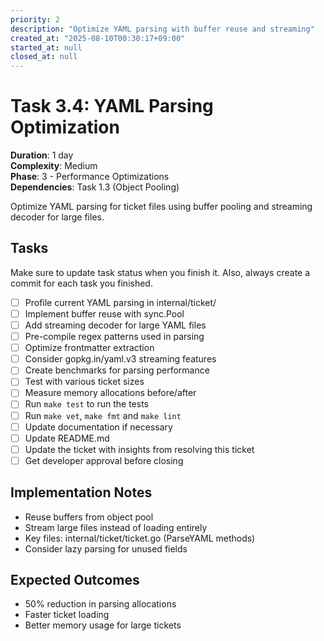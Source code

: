 ```yaml
---
priority: 2
description: "Optimize YAML parsing with buffer reuse and streaming"
created_at: "2025-08-10T00:30:17+09:00"
started_at: null
closed_at: null
---
```


# Task 3.4: YAML Parsing Optimization  

**Duration**: 1 day  
**Complexity**: Medium  
**Phase**: 3 - Performance Optimizations  
**Dependencies**: Task 1.3 (Object Pooling)

Optimize YAML parsing for ticket files using buffer pooling and streaming decoder for large files.

## Tasks
Make sure to update task status when you finish it. Also, always create a commit for each task you finished.

- [ ] Profile current YAML parsing in internal/ticket/
- [ ] Implement buffer reuse with sync.Pool
- [ ] Add streaming decoder for large YAML files
- [ ] Pre-compile regex patterns used in parsing
- [ ] Optimize frontmatter extraction
- [ ] Consider gopkg.in/yaml.v3 streaming features
- [ ] Create benchmarks for parsing performance
- [ ] Test with various ticket sizes
- [ ] Measure memory allocations before/after
- [ ] Run `make test` to run the tests
- [ ] Run `make vet`, `make fmt` and `make lint`
- [ ] Update documentation if necessary
- [ ] Update README.md
- [ ] Update the ticket with insights from resolving this ticket
- [ ] Get developer approval before closing

## Implementation Notes

- Reuse buffers from object pool
- Stream large files instead of loading entirely
- Key files: internal/ticket/ticket.go (ParseYAML methods)
- Consider lazy parsing for unused fields

## Expected Outcomes

- 50% reduction in parsing allocations
- Faster ticket loading
- Better memory usage for large tickets
